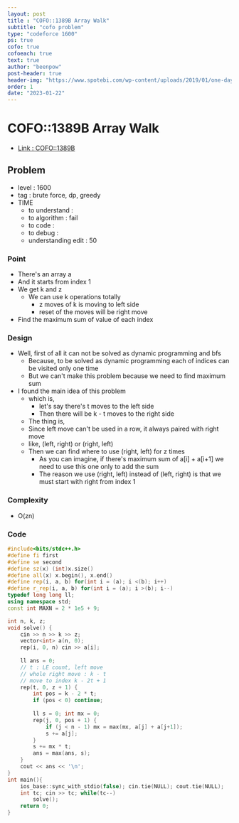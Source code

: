 ```yaml
---
layout: post
title : "COFO::1389B Array Walk"
subtitle: "cofo problem"
type: "codeforce 1600"
ps: true
cofo: true
cofoeach: true
text: true
author: "beenpow"
post-header: true
header-img: "https://www.spotebi.com/wp-content/uploads/2019/01/one-day-day-one-workout-motivation-spotebi.jpg"
order: 1
date: "2023-01-22"
---
```

# COFO::1389B Array Walk
- [Link : COFO::1389B](https://codeforces.com/problemset/problem/1389/B)


## Problem 

- level : 1600
- tag : brute force, dp, greedy
- TIME
  - to understand    : 
  - to algorithm     : fail
  - to code          : 
  - to debug         : 
  - understanding edit : 50

### Point
- There's an array a
- And it starts from index 1
- We get k and z
  - We can use k operations totally
    - z moves of k is moving to left side
    - reset of the moves will be right move
- Find the maximum sum of value of each index

### Design
- Well, first of all it can not be solved as dynamic programming and bfs
  - Because, to be solved as dynamic programming each of indices can be visited only one time
  - But we can't make this problem because we need to find maximum sum
- I found the main idea of this problem
  - which is,
    - let's say there's t moves to the left side
    - Then there will be k - t moves to the right side
  - The thing is,
  - Since left move can't be used in a row, it always paired with right move
  - like, (left, right) or (right, left)
  - Then we can find where to use (right, left) for z times
    - As you can imagine, if there's maximum sum of a[i] + a[i+1] we need to use this one only to add the sum
    - The reason we use (right, left) instead of (left, right) is that we must start with right from index 1

### Complexity
- O(zn)

### Code

```cpp
#include<bits/stdc++.h>
#define fi first
#define se second
#define sz(x) (int)x.size()
#define all(x) x.begin(), x.end()
#define rep(i, a, b) for(int i = (a); i <(b); i++)
#define r_rep(i, a, b) for(int i = (a); i >(b); i--)
typedef long long ll;
using namespace std;
const int MAXN = 2 * 1e5 + 9;

int n, k, z;
void solve() {
    cin >> n >> k >> z;
    vector<int> a(n, 0);
    rep(i, 0, n) cin >> a[i];
    
    ll ans = 0;
    // t : LE count, left move
    // whole right move : k - t
    // move to index k - 2t + 1
    rep(t, 0, z + 1) {
        int pos = k - 2 * t;
        if (pos < 0) continue;
        
        ll s = 0; int mx = 0;
        rep(j, 0, pos + 1) {
            if (j < n - 1) mx = max(mx, a[j] + a[j+1]);
            s += a[j];
        }
        s += mx * t;
        ans = max(ans, s);
    }
    cout << ans << '\n';
}
int main(){
    ios_base::sync_with_stdio(false); cin.tie(NULL); cout.tie(NULL);
    int tc; cin >> tc; while(tc--)
        solve();
    return 0;
}

```
